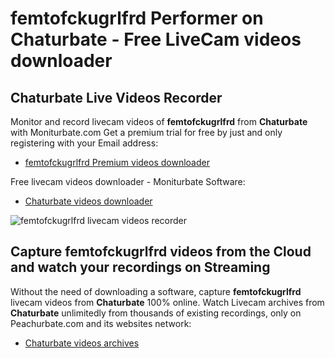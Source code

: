 # femtofckugrlfrd Performer on Chaturbate - Free LiveCam videos downloader

## Chaturbate Live Videos Recorder

Monitor and record livecam videos of **femtofckugrlfrd** from **Chaturbate** with Moniturbate.com
Get a premium trial for free by just and only registering with your Email address:
* [femtofckugrlfrd Premium videos downloader](https://moniturbate.com/request-demo-licence-key.html)

Free livecam videos downloader - Moniturbate Software:
* [Chaturbate videos downloader](https://moniturbate.com/moniturbate-download-software.html)

![femtofckugrlfrd livecam videos recorder](https://peachurnet.com/templates/moniturbate-software.png)


## Capture femtofckugrlfrd videos from the Cloud and watch your recordings on Streaming

Without the need of downloading a software, capture **femtofckugrlfrd** livecam videos from **Chaturbate** 100% online.
Watch Livecam archives from **Chaturbate** unlimitedly from thousands of existing recordings, only on Peachurbate.com and its websites network:
* [Chaturbate videos archives](https://peachurnet.com/)